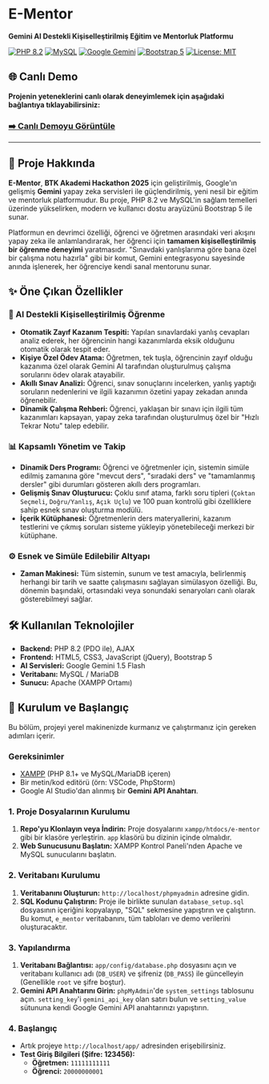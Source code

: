 # E-Mentor

**Gemini AI Destekli Kişiselleştirilmiş Eğitim ve Mentorluk Platformu**

[![PHP 8.2](https://img.shields.io/badge/PHP-8.2-777BB4?logo=php&logoColor=white)](https://www.php.net/)
[![MySQL](https://img.shields.io/badge/MySQL-4479A1?logo=mysql&logoColor=white)](https://www.mysql.com/)
[![Google Gemini](https://img.shields.io/badge/Google-Gemini_AI-4285F4?logo=google&logoColor=white)](https://ai.google.dev/)
[![Bootstrap 5](https://img.shields.io/badge/Bootstrap-5-7952B3?logo=bootstrap&logoColor=white)](https://getbootstrap.com/)
[![License: MIT](https://img.shields.io/badge/License-MIT-yellow.svg)](https://opensource.org/licenses/MIT)

## 🌐 Canlı Demo

**Projenin yeteneklerini canlı olarak deneyimlemek için aşağıdaki bağlantıya tıklayabilirsiniz:**

### **[➡️ Canlı Demoyu Görüntüle](https://endtag.cloud/e-mentor)**

---

## 🚀 Proje Hakkında

**E-Mentor**, **BTK Akademi Hackathon 2025** için geliştirilmiş, Google'ın gelişmiş **Gemini** yapay zeka servisleri ile güçlendirilmiş, yeni nesil bir eğitim ve mentorluk platformudur. Bu proje, PHP 8.2 ve MySQL'in sağlam temelleri üzerinde yükselirken, modern ve kullanıcı dostu arayüzünü Bootstrap 5 ile sunar.

Platformun en devrimci özelliği, öğrenci ve öğretmen arasındaki veri akışını yapay zeka ile anlamlandırarak, her öğrenci için **tamamen kişiselleştirilmiş bir öğrenme deneyimi** yaratmasıdır. "Sınavdaki yanlışlarıma göre bana özel bir çalışma notu hazırla" gibi bir komut, Gemini entegrasyonu sayesinde anında işlenerek, her öğrenciye kendi sanal mentorunu sunar.

## ✨ Öne Çıkan Özellikler

### 🤖 AI Destekli Kişiselleştirilmiş Öğrenme
- **Otomatik Zayıf Kazanım Tespiti:** Yapılan sınavlardaki yanlış cevapları analiz ederek, her öğrencinin hangi kazanımlarda eksik olduğunu otomatik olarak tespit eder.
- **Kişiye Özel Ödev Atama:** Öğretmen, tek tuşla, öğrencinin zayıf olduğu kazanıma özel olarak Gemini AI tarafından oluşturulmuş çalışma sorularını ödev olarak atayabilir.
- **Akıllı Sınav Analizi:** Öğrenci, sınav sonuçlarını incelerken, yanlış yaptığı soruların nedenlerini ve ilgili kazanımın özetini yapay zekadan anında öğrenebilir.
- **Dinamik Çalışma Rehberi:** Öğrenci, yaklaşan bir sınavı için ilgili tüm kazanımları kapsayan, yapay zeka tarafından oluşturulmuş özel bir "Hızlı Tekrar Notu" talep edebilir.

### 📊 Kapsamlı Yönetim ve Takip
- **Dinamik Ders Programı:** Öğrenci ve öğretmenler için, sistemin simüle edilmiş zamanına göre "mevcut ders", "sıradaki ders" ve "tamamlanmış dersler" gibi durumları gösteren akıllı ders programları.
- **Gelişmiş Sınav Oluşturucu:** Çoklu sınıf atama, farklı soru tipleri (`Çoktan Seçmeli`, `Doğru/Yanlış`, `Açık Uçlu`) ve 100 puan kontrolü gibi özelliklere sahip esnek sınav oluşturma modülü.
- **İçerik Kütüphanesi:** Öğretmenlerin ders materyallerini, kazanım testlerini ve çıkmış soruları sisteme yükleyip yönetebileceği merkezi bir kütüphane.

### ⚙️ Esnek ve Simüle Edilebilir Altyapı
- **Zaman Makinesi:** Tüm sistemin, sunum ve test amacıyla, belirlenmiş herhangi bir tarih ve saatte çalışmasını sağlayan simülasyon özelliği. Bu, dönemin başındaki, ortasındaki veya sonundaki senaryoları canlı olarak gösterebilmeyi sağlar.

## 🛠️ Kullanılan Teknolojiler

- **Backend:** PHP 8.2 (PDO ile), AJAX
- **Frontend:** HTML5, CSS3, JavaScript (jQuery), Bootstrap 5
- **AI Servisleri:** Google Gemini 1.5 Flash
- **Veritabanı:** MySQL / MariaDB
- **Sunucu:** Apache (XAMPP Ortamı)

## 🏁 Kurulum ve Başlangıç

Bu bölüm, projeyi yerel makinenizde kurmanız ve çalıştırmanız için gereken adımları içerir.

### Gereksinimler
- [XAMPP](https://www.apachefriends.org/tr/index.html) (PHP 8.1+ ve MySQL/MariaDB içeren)
- Bir metin/kod editörü (örn: VSCode, PhpStorm)
- Google AI Studio'dan alınmış bir **Gemini API Anahtarı**.

### 1. Proje Dosyalarının Kurulumu

1.  **Repo'yu Klonlayın veya İndirin:** Proje dosyalarını `xampp/htdocs/e-mentor` gibi bir klasöre yerleştirin. `app` klasörü bu dizinin içinde olmalıdır.
2.  **Web Sunucusunu Başlatın:** XAMPP Kontrol Paneli'nden Apache ve MySQL sunucularını başlatın.

### 2. Veritabanı Kurulumu

1.  **Veritabanını Oluşturun:** `http://localhost/phpmyadmin` adresine gidin.
2.  **SQL Kodunu Çalıştırın:** Proje ile birlikte sunulan `database_setup.sql` dosyasının içeriğini kopyalayıp, "SQL" sekmesine yapıştırın ve çalıştırın. Bu komut, `e_mentor` veritabanını, tüm tabloları ve demo verilerini oluşturacaktır.

### 3. Yapılandırma

1.  **Veritabanı Bağlantısı:** `app/config/database.php` dosyasını açın ve veritabanı kullanıcı adı (`DB_USER`) ve şifreniz (`DB_PASS`) ile güncelleyin (Genellikle `root` ve şifre boştur).
2.  **Gemini API Anahtarını Girin:** `phpMyAdmin`'de `system_settings` tablosunu açın. `setting_key`'i `gemini_api_key` olan satırı bulun ve `setting_value` sütununa kendi Google Gemini API anahtarınızı yapıştırın.

### 4. Başlangıç

-   Artık projeye `http://localhost/app/` adresinden erişebilirsiniz.
-   **Test Giriş Bilgileri (Şifre: 123456):**
    - **Öğretmen:** `11111111111`
    - **Öğrenci:** `20000000001`